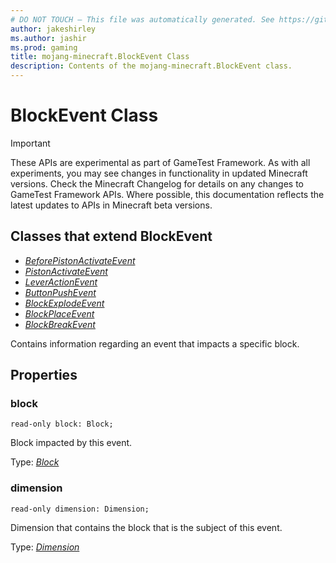 ```yaml
---
# DO NOT TOUCH — This file was automatically generated. See https://github.com/Mojang/MinecraftScriptingApiDocsGenerator to modify descriptions, examples, etc.
author: jakeshirley
ms.author: jashir
ms.prod: gaming
title: mojang-minecraft.BlockEvent Class
description: Contents of the mojang-minecraft.BlockEvent class.
---
```

# BlockEvent Class
>[!IMPORTANT]
>These APIs are experimental as part of GameTest Framework. As with all experiments, you may see changes in functionality in updated Minecraft versions. Check the Minecraft Changelog for details on any changes to GameTest Framework APIs. Where possible, this documentation reflects the latest updates to APIs in Minecraft beta versions.

## Classes that extend BlockEvent
- [*BeforePistonActivateEvent*](BeforePistonActivateEvent.md)
- [*PistonActivateEvent*](PistonActivateEvent.md)
- [*LeverActionEvent*](LeverActionEvent.md)
- [*ButtonPushEvent*](ButtonPushEvent.md)
- [*BlockExplodeEvent*](BlockExplodeEvent.md)
- [*BlockPlaceEvent*](BlockPlaceEvent.md)
- [*BlockBreakEvent*](BlockBreakEvent.md)

Contains information regarding an event that impacts a specific block.

## Properties
### **block**
`read-only block: Block;`

Block impacted by this event.

Type: [*Block*](Block.md)

### **dimension**
`read-only dimension: Dimension;`

Dimension that contains the block that is the subject of this event.

Type: [*Dimension*](Dimension.md)

